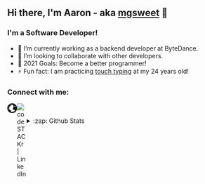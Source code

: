 ## Hi there, I'm Aaron - aka [mgsweet][website] 👋

### I'm a Software Developer!

- 🌱 I’m currently working as a backend developer at ByteDance.
- 👯 I’m looking to collaborate with other developers.
- 🥅 2021 Goals: Become a better programmer!
- ⚡ Fun fact: I am practicing [touch typing](https://www.keybr.com/profile/752nolk) at my 24 years old!

### Connect with me:

[<img align="left" alt="mgsweet.com" width="22px" src="https://raw.githubusercontent.com/iconic/open-iconic/master/svg/globe.svg" />][website]
[<img align="left" alt="codeSTACKr | LinkedIn" width="22px" src="https://cdn.jsdelivr.net/npm/simple-icons@v3/icons/linkedin.svg" />][linkedin]
<br />

<details>
  <summary>:zap: Github Stats</summary>

  <img align="left" alt="mgsweet's Github Stats" src="https://github-readme-stats.codestackr.vercel.app/api?username=mgsweet&show_icons=true&hide_border=true" />
</details>

[website]: https://mgsweet.com/
[linkedin]: https://www.linkedin.com/in/mgsweet/

